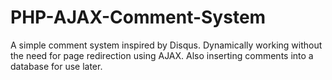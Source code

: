 # PHP-AJAX-Comment-System
A simple comment system inspired by Disqus. Dynamically working without the need for page redirection using AJAX. Also inserting comments into a database for use later.
